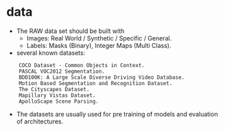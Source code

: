 # data

* The RAW data set should be built with
    * Images: Real World / Synthetic / Specific / General.
    * Labels: Masks (Binary), Integer Maps (Multi Class).
* several known datasets:

```
    COCO Dataset - Common Objects in Context.
    PASCAL VOC2012 Segmentation.
    BDD100K: A Large Scale Diverse Driving Video Database.
    Motion Based Segmentation and Recognition Dataset.
    The Cityscapes Dataset.
    Mapillary Vistas Dataset.
    ApolloScape Scene Parsing.
```

* The datasets are usually used for pre training of models and evaluation of architectures.

